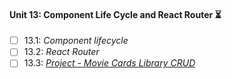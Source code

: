#### Unit 13: Component Life Cycle and React Router :hourglass_flowing_sand:

- [ ] 13.1: _Component lifecycle_
- [ ] 13.2: _React Router_
- [ ] 13.3: [_Project - Movie Cards Library CRUD_]()
